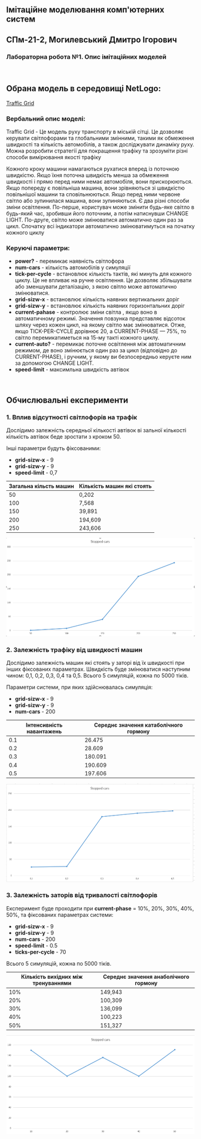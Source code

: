 ## Імітаційне моделювання комп'ютерних систем
## СПм-21-2, Могилевський Дмитро Ігорович
### Лабораторна робота №1. Опис імітаційних моделей
<br>

## Обрана модель в середовищі NetLogo:
[Traffic Grid](http://www.netlogoweb.org/launch#http://www.netlogoweb.org/assets/modelslib/Sample%20Models/Social%20Science/Traffic%20Grid.nlogo)
<br>

### Вербальний опис моделі:
Traffic Grid - Це модель руху транспорту в міській сітці. Це дозволяє керувати світлофорами та глобальними змінними, такими як обмеження швидкості та кількість автомобілів, а також досліджувати динаміку руху.
Можна розробити стратегії для покращення трафіку та зрозуміти різні способи вимірювання якості трафіку

Кожного кроку машини намагаються рухатися вперед із поточною швидкістю. Якщо їхня поточна швидкість менша за обмеження швидкості і прямо перед ними немає автомобіля, вони прискорюються. Якщо попереду є повільніша машина, вони зрівняються зі швидкістю повільнішої машини та сповільнюються. Якщо перед ними червоне світло або зупинилася машина, вони зупиняються.
Є два різні способи зміни освітлення. По-перше, користувач може змінити будь-яке світло в будь-який час, зробивши його поточним, а потім натиснувши CHANGE LIGHT. По-друге, світло може змінюватися автоматично один раз за цикл. Спочатку всі індикатори автоматично змінюватимуться на початку кожного циклу

### Керуючі параметри:
- **power?** - перемикає наявність світлофора
- **num-cars** - кількість автомобілів у симуляції 
- **tick-per-cycle** - встановлює кількість тактів, які минуть для кожного циклу. Це не впливає на ручне освітлення. Це дозволяє збільшувати або зменшувати деталізацію, з якою світло може автоматично змінюватися.
- **grid-sizw-x** - встановлює кількість наявних вертикальних доріг
- **grid-sizw-y** - встановлює кількість наявних горизонтальних доріг
- **current-pahase** - контролює зміни світла , якщо воно в автоматичному режимі. Значення повзунка представляє відсоток шляху через кожен цикл, на якому світло має змінюватися. Отже, якщо TICK-PER-CYCLE дорівнює 20, а CURRENT-PHASE — 75%,  то світло перемикатиметься на 15-му такті кожного циклу.
- **current-auto?** - перемикає поточне освітлення між автоматичним режимом, де воно змінюється один раз за цикл (відповідно до CURRENT-PHASE), і ручним, у якому ви безпосередньо керуєте ним за допомогою CHANGE LIGHT.
- **speed-limit** - максимльна швидкість автівок

<br>

## Обчислювальні експерименти

### 1. Вплив відсутності світлофорів на трафік 

Дослідимо залежність середньої кількості автівок ві зальної кількості кількість автівок беде зростати з кроком 50. 

Інші параметри будуть фіксованими: 
- **grid-sizw-x** - 9
- **grid-sizw-y** - 9
- **speed-limit** - 0,7

<table>
<thead>
<tr><th>Загальна кільсть машин</th><th>Кількість машин які стоять</th></tr>
</thead>
<tbody>
<tr><td>50</td><td>0,202</td></tr>
<tr><td>100</td><td>7,568</td></tr>
<tr><td>150</td><td>39,891</td></tr>
<tr><td>200</td><td>194,609</td></tr>
<tr><td>250</td><td>243,606</td></tr>
</tbody>
</table>



![](fig1.PNG)



### 2. Залежність трафіку від швидкості машин 
Дослідимо залежність машин які стоять у заторі від їх швидкості при інших фіксованих параметрах. Швидкість буде змінюватися наступним чином: 0,1, 0,2, 0,3, 0,4 та 0,5. Всього 5 симуляцій, кожна по 5000 тіків. 

Параметри системи, при яких здійснювалась симуляція:
- **grid-sizw-x** - 9
- **grid-sizw-y** - 9
- **num-cars** - 200

<table>
<thead>
<tr><th>Інтенсивність навантажень</th><th>Середнє значення катаболічного гормону</th></tr>
</thead>
<tbody>
<tr><td>0.1</td><td>26.475</td></tr>
<tr><td>0.2</td><td>28.609</td></tr>
<tr><td>0.3</td><td>180.091</td></tr>
<tr><td>0.4</td><td>190.609</td></tr>
<tr><td>0.5</td><td>197.606</td></tr>
</tbody>
</table>

![](fig2.PNG)



### 3. Залежність заторів від  тривалості світлофорів 

Експеримент буде проходити при **current-phase** = 10%, 20%, 30%, 40%, 50%, та фіксованих параметрах системи:
- **grid-sizw-x** - 9
- **grid-sizw-y** - 9
- **num-cars** - 200
- **speed-limit** - 0.5
- **ticks-per-cycle** - 70

Всього 5 симуляцій, кожна по 5000 тіків. 

<table>
<thead>
<tr><th>Кількість вихідних між тренуваннями</th><th>Середнє значення анаболічного гормону</th></tr>
</thead>
<tbody>
<tr><td>10%</td><td>149,943</td></tr>
<tr><td>20%</td><td>100,309</td></tr>
<tr><td>30%</td><td>136,099</td></tr>
<tr><td>40%</td><td>100,223</td></tr>
<tr><td>50%</td><td>151,327</td></tr>
</tbody>
</table>

![](fig3.png)


<br>